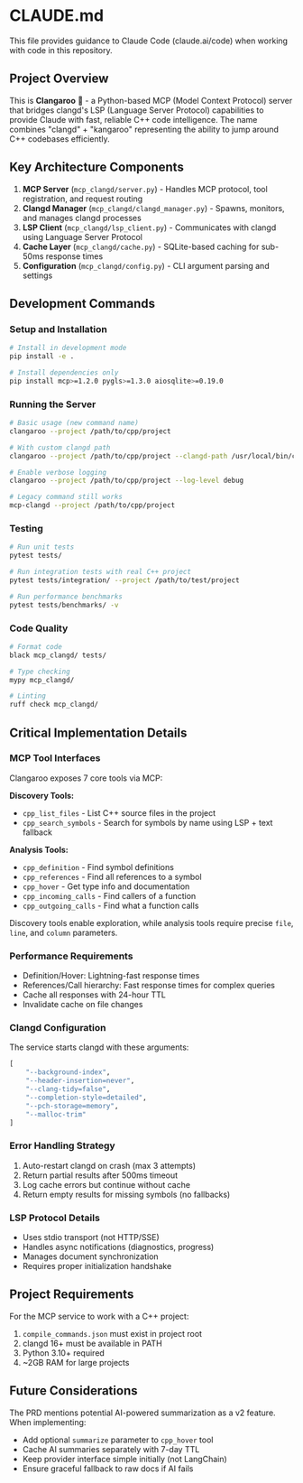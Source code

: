 # CLAUDE.md

This file provides guidance to Claude Code (claude.ai/code) when working with code in this repository.

## Project Overview

This is **Clangaroo** 🦘 - a Python-based MCP (Model Context Protocol) server that bridges clangd's LSP (Language Server Protocol) capabilities to provide Claude with fast, reliable C++ code intelligence. The name combines "clangd" + "kangaroo" representing the ability to jump around C++ codebases efficiently.

## Key Architecture Components

1. **MCP Server** (`mcp_clangd/server.py`) - Handles MCP protocol, tool registration, and request routing
2. **Clangd Manager** (`mcp_clangd/clangd_manager.py`) - Spawns, monitors, and manages clangd processes
3. **LSP Client** (`mcp_clangd/lsp_client.py`) - Communicates with clangd using Language Server Protocol
4. **Cache Layer** (`mcp_clangd/cache.py`) - SQLite-based caching for sub-50ms response times
5. **Configuration** (`mcp_clangd/config.py`) - CLI argument parsing and settings

## Development Commands

### Setup and Installation
```bash
# Install in development mode
pip install -e .

# Install dependencies only
pip install mcp>=1.2.0 pygls>=1.3.0 aiosqlite>=0.19.0
```

### Running the Server
```bash
# Basic usage (new command name)
clangaroo --project /path/to/cpp/project

# With custom clangd path
clangaroo --project /path/to/cpp/project --clangd-path /usr/local/bin/clangd

# Enable verbose logging
clangaroo --project /path/to/cpp/project --log-level debug

# Legacy command still works
mcp-clangd --project /path/to/cpp/project
```

### Testing
```bash
# Run unit tests
pytest tests/

# Run integration tests with real C++ project
pytest tests/integration/ --project /path/to/test/project

# Run performance benchmarks
pytest tests/benchmarks/ -v
```

### Code Quality
```bash
# Format code
black mcp_clangd/ tests/

# Type checking
mypy mcp_clangd/

# Linting
ruff check mcp_clangd/
```

## Critical Implementation Details

### MCP Tool Interfaces
Clangaroo exposes 7 core tools via MCP:

**Discovery Tools:**
- `cpp_list_files` - List C++ source files in the project
- `cpp_search_symbols` - Search for symbols by name using LSP + text fallback

**Analysis Tools:**
- `cpp_definition` - Find symbol definitions
- `cpp_references` - Find all references to a symbol
- `cpp_hover` - Get type info and documentation
- `cpp_incoming_calls` - Find callers of a function
- `cpp_outgoing_calls` - Find what a function calls

Discovery tools enable exploration, while analysis tools require precise `file`, `line`, and `column` parameters.

### Performance Requirements
- Definition/Hover: Lightning-fast response times
- References/Call hierarchy: Fast response times for complex queries
- Cache all responses with 24-hour TTL
- Invalidate cache on file changes

### Clangd Configuration
The service starts clangd with these arguments:
```python
[
    "--background-index",
    "--header-insertion=never",
    "--clang-tidy=false",
    "--completion-style=detailed",
    "--pch-storage=memory",
    "--malloc-trim"
]
```

### Error Handling Strategy
1. Auto-restart clangd on crash (max 3 attempts)
2. Return partial results after 500ms timeout
3. Log cache errors but continue without cache
4. Return empty results for missing symbols (no fallbacks)

### LSP Protocol Details
- Uses stdio transport (not HTTP/SSE)
- Handles async notifications (diagnostics, progress)
- Manages document synchronization
- Requires proper initialization handshake

## Project Requirements

For the MCP service to work with a C++ project:
1. `compile_commands.json` must exist in project root
2. clangd 16+ must be available in PATH
3. Python 3.10+ required
4. ~2GB RAM for large projects

## Future Considerations

The PRD mentions potential AI-powered summarization as a v2 feature. When implementing:
- Add optional `summarize` parameter to `cpp_hover` tool
- Cache AI summaries separately with 7-day TTL
- Keep provider interface simple initially (not LangChain)
- Ensure graceful fallback to raw docs if AI fails